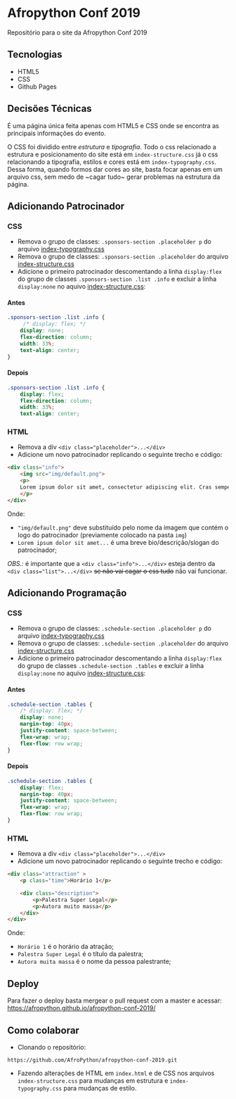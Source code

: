# Afropython Conf 2019

Repositório para o site da Afropython Conf 2019

## Tecnologias

- HTML5
- CSS
- Github Pages

## Decisões Técnicas

É uma página única feita apenas com HTML5 e CSS onde se encontra as principais informações do evento.

O CSS foi dividido entre _estrutura_ e _tipografia_. Todo o css relacionado a estrutura e posicionamento do site está em `index-structure.css` já o css relacionando a tipografia, estilos e cores está em `index-typography.css`. Dessa forma, quando formos dar cores ao site, basta focar apenas em um arquivo css, sem medo de ~cagar tudo~ gerar problemas na estrutura da página.

## Adicionando Patrocinador

### CSS

- Remova o grupo de classes: `.sponsors-section .placeholder p` do arquivo [index-typography.css](css/index-structure.css)
- Remova o grupo de classes: `.sponsors-section .placeholder` do arquivo [index-structure.css](css/index-structure.css)
- Adicione o primeiro patrocinador descomentando a linha `display:flex` do grupo de classes `.sponsors-section .list .info` e excluir a linha `display:none` no aquivo [index-structure.css](css/index-structure.css):

#### Antes

```css
.sponsors-section .list .info {
     /* display: flex; */
    display: none;
    flex-direction: column;
    width: 33%;
    text-align: center;
}
```

#### Depois

```css
.sponsors-section .list .info {
    display: flex;
    flex-direction: column;
    width: 33%;
    text-align: center;
```

### HTML

- Remova a div `<div class="placeholder">...</div>`
- Adicione um novo patrocinador replicando o seguinte trecho e código:

```html
<div class="info">
    <img src="img/default.png">
    <p>
    Lorem ipsum dolor sit amet, consectetur adipiscing elit. Cras semper diam vel pulvinar ultrices.
    </p>
</div>
```

Onde:

- `"img/default.png"` deve substituído pelo nome da imagem que contém o logo do patrocinador (previamente colocado na pasta `img`)
- `Lorem ipsum dolor sit amet...` é uma breve bio/descrição/slogan do patrocinador;

*_OBS.:_* é importante que a `<div class="info">...</div>` esteja dentro da `<div class="list">...</div>` ~~se não vai cagar o css tudo~~ não vai funcionar.

## Adicionando Programação

### CSS

- Remova o grupo de classes: `.schedule-section .placeholder p` do arquivo [index-typography.css](css/index-structure.css)
- Remova o grupo de classes: `.schedule-section .placeholder` do arquivo [index-structure.css](css/index-structure.css)
- Adicione o primeiro patrocinador descomentando a linha `display:flex` do grupo de classes `.schedule-section .tables` e excluir a linha `display:none` no aquivo [index-structure.css](css/index-structure.css):

#### Antes

```css
.schedule-section .tables {
    /* display: flex; */
    display: none;
    margin-top: 40px;
    justify-content: space-between;
    flex-wrap: wrap;
    flex-flow: row wrap;
}
```

#### Depois

```css
.schedule-section .tables {
    display: flex;
    margin-top: 40px;
    justify-content: space-between;
    flex-wrap: wrap;
    flex-flow: row wrap;
}
```

### HTML

- Remova a div `<div class="placeholder">...</div>`
- Adicione um novo patrocinador replicando o seguinte trecho e código:

```html
<div class="attraction" >
    <p class="time">Horário 1</p>

    <div class="description">
        <p>Palestra Super Legal</p>
        <p>Autora muito massa</p>
    </div>
</div>
```

Onde:

- `Horário 1` é o horário da atração;
- `Palestra Super Legal` é o título da palestra;
- `Autora muita massa` é o nome da pessoa palestrante;

## Deploy

Para fazer o deploy basta mergear o pull request com a master e acessar: https://afropython.github.io/afropython-conf-2019/

## Como colaborar

- Clonando o repositório:

`https://github.com/AfroPython/afropython-conf-2019.git`

- Fazendo alterações de HTML em `index.html` e de CSS nos arquivos `index-structure.css` para mudanças em estrutura e `index-typography.css` para mudanças de estilo.
